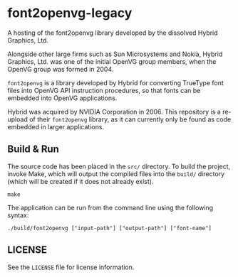 # font2openvg-legacy

A hosting of the font2openvg library developed by the dissolved Hybrid Graphics,
Ltd.

Alongside other large firms such as Sun Microsystems and Nokia, Hybrid Graphics,
Ltd. was one of the initial OpenVG group members, when the OpenVG group was
formed in 2004.

`font2openvg` is a library developed by Hybrid for converting TrueType font
files into OpenVG API instruction procedures, so that fonts can be embedded into
OpenVG applications.

Hybrid was acquired by NVIDIA Corporation in 2006. This repository is a
re-upload of their `font2openvg` library, as it can currently only be found as
code embedded in larger applications.

## Build & Run

The source code has been placed in the `src/` directory. To build the project,
invoke Make, which will output the compiled files into the `build/` directory
(which will be created if it does not already exist).

```shell
make
```

The application can be run from the command line using the following syntax:

```shell
./build/font2openvg ["input-path"] ["output-path"] ["font-name"]
```

## LICENSE

See the `LICENSE` file for license information.
